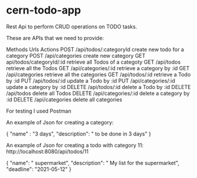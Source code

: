 # cern-todo-app
Rest Api to perform CRUD operations on TODO tasks.

These are APIs that we need to provide:

Methods	Urls	Actions
POST	        /api/todos/:categoryId	                create new todo for a category
POST	        /api/categories     	                create new category
GET             api/todos/categoryId/:id                retrieve all Todos of a categoty
GET	            /api/todos      	                    retrieve all the Todos
GET	            /api/categories/:id	                    retrieve a category by :id
GET	            /api/categories      	                retrieve all the categories
GET	            /api/todos/:id	                        retrieve a Todo by :id
PUT	            /api/todos/:id	                        update a Todo by :id
PUT	            /api/categories/:id	                    update a category by :id
DELETE	        /api/todos/:id	                        delete a Todo by :id
DELETE	        /api/todos                              delete all Todos
DELETE	        /api/categories/:id	                    delete a category by :id
DELETE	        /api/categories                         delete all categories

For testing I used Postman

An example of Json for creating a category:

{
    "name" : "3 days",
    "description": " to be done in 3 days"
}

An example of Json for creating a todo with category 11:
http://localhost:8080/api/todos/11

 {      "name": " supermarket",
        "description": " My list for the supermarket",
        "deadline": "2021-05-12"
    }
